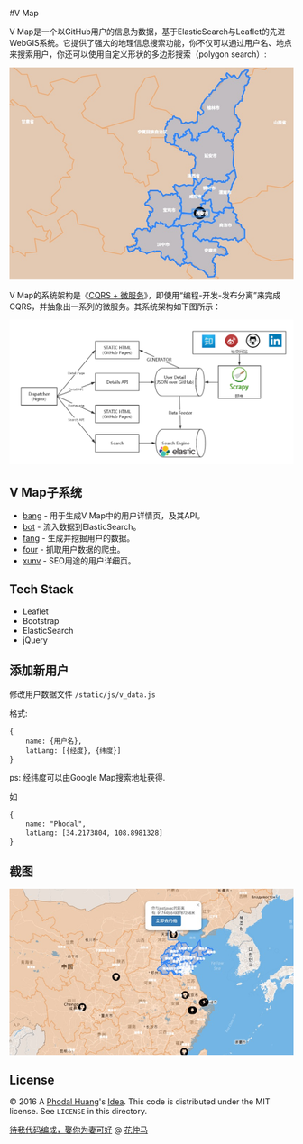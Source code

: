 #V Map

V Map是一个以GitHub用户的信息为数据，基于ElasticSearch与Leaflet的先进WebGIS系统。它提供了强大的地理信息搜索功能，你不仅可以通过用户名、地点来搜索用户，你还可以使用自定义形状的多边形搜索（polygon search）:

![多边形搜索](./docs/polygon-search.jpg)

V Map的系统架构是《[CQRS + 微服务](http://mp.weixin.qq.com/s?__biz=MjM5Mjg4NDMwMA==&mid=405256367&idx=1&sn=c2a9ef84ac5115332ffa49c0b6aea829#rd)》，即使用“编程-开发-发布分离”来完成CQRS，并抽象出一系列的微服务。其系统架构如下图所示：

![V Map Architecture](vmap-arch.png)

V Map子系统
---

 - [bang](https://github.com/phodal/vmap-bang) - 用于生成V Map中的用户详情页，及其API。
 - [bot](https://github.com/phodal/vmap-bot) - 流入数据到ElasticSearch。
 - [fang](https://github.com/phodal/vmap-fang) - 生成并挖掘用户的数据。
 - [four](https://github.com/phodal/vmap-four) - 抓取用户数据的爬虫。
 - [xunv](https://github.com/phodal/xunv) - SEO用途的用户详细页。

Tech Stack
---

 - Leaflet
 - Bootstrap
 - ElasticSearch
 - jQuery

添加新用户
---

修改用户数据文件 ``/static/js/v_data.js``

格式: 
```
{
    name: {用户名},
    latLang: [{经度}, {纬度}]
}
```

ps: 经纬度可以由Google Map搜索地址获得.

如

```
{
    name: "Phodal",
    latLang: [34.2173804, 108.8981328]
}
```

截图
---

![Screen Shot](vmap.jpg)

License
---

© 2016 A [Phodal Huang](https://www.phodal.com)'s [Idea](http://github.com/phodal/ideas). This code is distributed under the MIT license. See `LICENSE` in this directory.

[待我代码编成，娶你为妻可好](http://www.xuntayizhan.com/person/ji-ke-ai-qing-zhi-er-shi-dai-wo-dai-ma-bian-cheng-qu-ni-wei-qi-ke-hao-wan/) @ [花仲马](https://github.com/hug8217)
